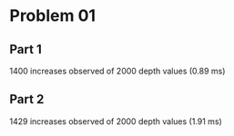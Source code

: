 # Problem 01

## Part 1
1400 increases observed of 2000 depth values (0.89 ms)

## Part 2
1429 increases observed of 2000 depth values (1.91 ms)
